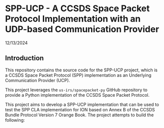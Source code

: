 # SPP-UCP - A CCSDS Space Packet Protocol Implementation with an UDP-based Communication Provider

12/13/2024

## Introduction

This repository contains the source code for the SPP-UCP project, which is a CCSDS Space Packet Protocol (SPP) implementation as an Underlying Communication Provider (UCP). 

This project leverages the `us-irs/spacepacket-py` GitHub repository to provide a Python implementation of the CCSDS Space Packet Protocol.

This project aims to develop a SPP-UCP implementation that can be used to test the SPP CLA implementation for ION based on Annex B of the CCSDS Bundle Protocol Version 7 Orange Book. The project attempts to build the following:

